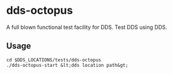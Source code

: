 # dds-octopus
A full blown functional test facility for DDS. Test DDS using DDS.

## Usage
~~~~~~~~~~
cd $DDS_LOCATIONS/tests/dds-octopus
./dds-octopus-start &lt;dds location path&gt;
~~~~~~~~~~

